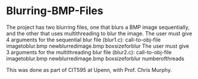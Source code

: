 # Blurring-BMP-Files
The project has two blurring files, one that blurs a BMP image sequentially, and the other that uses multithreading to blur the image.
 The user must give 4 arguments for the sequential blur file (blur1.c): 
    call-to-obj-file imagetoblur.bmp newblurredimage.bmp boxsizeforblur 
 The user must give 3 arguments for the multithreading blur file (blur2.c): 
    call-to-obj-file imagetoblur.bmp newblurredimage.bmp boxsizeforblur numberofthreads
    
 
 This was done as part of CIT595 at Upenn, with Prof. Chris Murphy. 
